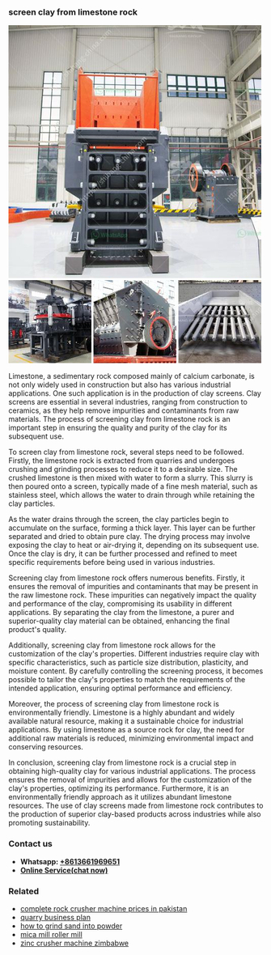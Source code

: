 <h3>screen clay from limestone rock</h3><img src='1704857038.jpg' alt=''><p>Limestone, a sedimentary rock composed mainly of calcium carbonate, is not only widely used in construction but also has various industrial applications. One such application is in the production of clay screens. Clay screens are essential in several industries, ranging from construction to ceramics, as they help remove impurities and contaminants from raw materials. The process of screening clay from limestone rock is an important step in ensuring the quality and purity of the clay for its subsequent use.</p><p>To screen clay from limestone rock, several steps need to be followed. Firstly, the limestone rock is extracted from quarries and undergoes crushing and grinding processes to reduce it to a desirable size. The crushed limestone is then mixed with water to form a slurry. This slurry is then poured onto a screen, typically made of a fine mesh material, such as stainless steel, which allows the water to drain through while retaining the clay particles.</p><p>As the water drains through the screen, the clay particles begin to accumulate on the surface, forming a thick layer. This layer can be further separated and dried to obtain pure clay. The drying process may involve exposing the clay to heat or air-drying it, depending on its subsequent use. Once the clay is dry, it can be further processed and refined to meet specific requirements before being used in various industries.</p><p>Screening clay from limestone rock offers numerous benefits. Firstly, it ensures the removal of impurities and contaminants that may be present in the raw limestone rock. These impurities can negatively impact the quality and performance of the clay, compromising its usability in different applications. By separating the clay from the limestone, a purer and superior-quality clay material can be obtained, enhancing the final product's quality.</p><p>Additionally, screening clay from limestone rock allows for the customization of the clay's properties. Different industries require clay with specific characteristics, such as particle size distribution, plasticity, and moisture content. By carefully controlling the screening process, it becomes possible to tailor the clay's properties to match the requirements of the intended application, ensuring optimal performance and efficiency.</p><p>Moreover, the process of screening clay from limestone rock is environmentally friendly. Limestone is a highly abundant and widely available natural resource, making it a sustainable choice for industrial applications. By using limestone as a source rock for clay, the need for additional raw materials is reduced, minimizing environmental impact and conserving resources.</p><p>In conclusion, screening clay from limestone rock is a crucial step in obtaining high-quality clay for various industrial applications. The process ensures the removal of impurities and allows for the customization of the clay's properties, optimizing its performance. Furthermore, it is an environmentally friendly approach as it utilizes abundant limestone resources. The use of clay screens made from limestone rock contributes to the production of superior clay-based products across industries while also promoting sustainability.</p><h3>Contact us</h3><ul><li><strong>Whatsapp:&nbsp;<a href="https://wa.me/8613661969651">+8613661969651</a></strong></li><li><a href="https://swt.shibang-china.com/?git&amp;zhl&amp;screen clay from limestone rock"><strong>Online Service(chat now)</strong></a></li></ul><h3>Related</h3><ul><li><a href='complete rock crusher machine prices in pakistan.md'>complete rock crusher machine prices in pakistan</a></li><li><a href='quarry business plan.md'>quarry business plan</a></li><li><a href='how to grind sand into powder.md'>how to grind sand into powder</a></li><li><a href='mica mill roller mill.md'>mica mill roller mill</a></li><li><a href='zinc crusher machine zimbabwe.md'>zinc crusher machine zimbabwe</a></li></ul>